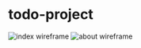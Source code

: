 # todo-project

![index wireframe](https://i.pinimg.com/originals/db/2c/45/db2c45c9c6d47b80ee8f87ea41e3289d.jpg)
 ![about wireframe](https://i.pinimg.com/originals/77/c3/b7/77c3b75fb2eb095a42182ad61a41540e.jpg)
